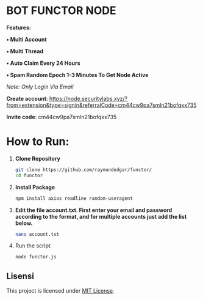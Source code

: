 # BOT FUNCTOR NODE

**Features:**

**• Multi Account**

**• Multi Thread**

**• Auto Claim Every 24 Hours**

**• Spam Random Epoch 1-3 Minutes To Get Node Active**


*Note: Only Login Via Email*

**Create account**: https://node.securitylabs.xyz/?from=extension&type=signin&referralCode=cm44cw9pa7smln21bofqxx735

**Invite code**: cm44cw9pa7smln21bofqxx735

# How to Run:

1. **Clone Repository**
   ```bash
   git clone https://github.com/raymundedgar/functor/
   cd functor

2. **Install Package**
   ```bash
   npm install axios readline random-useragent

3. **Edit the file account.txt. First enter your email and password according to the format, and for multiple accounts just add the list below.**
   ```bash
   nano account.txt

4. Run the script
   ```bash
   node functor.js

## Lisensi

This project is licensed under [MIT License](LICENSE).
